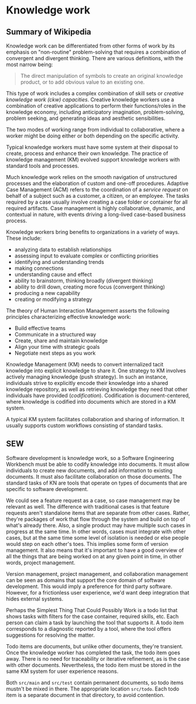 # Knowledge work

## Summary of Wikipedia

Knowledge work can be differentiated from other forms of work by its emphasis on "non-routine" problem-solving that
requires a combination of convergent and divergent thinking.
There are various definitions, with the most narrow being:

> The direct manipulation of symbols to create an original knowledge product, or to add obvious value to an existing one.

This type of work includes a complex combination of skill sets or _creative knowledge work (ckw) capacities_.
Creative knowledge workers use a combination of creative applications to perform their functions/roles in the knowledge
economy, including anticipatory imagination, problem-solving, problem seeking, and generating ideas and aesthetic
sensibilities.

The two modes of working range from individual to collaborative, where a worker might be doing either or both depending 
on the specific activity.

Typical knowledge workers must have some system at their disposal to create, process and enhance their own knowledge.
The practice of knowledge management (KM) evolved support knowledge workers with standard tools and processes.

Much knowledge work relies on the smooth navigation of unstructured processes and the elaboration of custom and one-off
procedures.
Adaptive Case Management (ACM) refers to the coordination of a _service request_ on behalf of a subject such as a
customer, a citizen, or an employee.
The tasks required by a case usually involve creating a case folder or container for all required artifacts.
Case management is highly collaborative, dynamic, and contextual in nature, with events driving a long-lived case-based
business process.

Knowledge workers bring benefits to organizations in a variety of ways. These include:

- analyzing data to establish relationships
- assessing input to evaluate complex or conflicting priorities
- identifying and understanding trends
- making connections
- understanding cause and effect
- ability to brainstorm, thinking broadly (divergent thinking)
- ability to drill down, creating more focus (convergent thinking)
- producing a new capability
- creating or modifying a strategy

The theory of Human Interaction Management asserts the following principles characterizing effective knowledge work:

- Build effective teams
- Communicate in a structured way
- Create, share and maintain knowledge
- Align your time with strategic goals
- Negotiate next steps as you work

Knowledge Management (KM) needs to convert internalized tacit knowledge into explicit knowledge to share it.
One strategy to KM involves actively managing knowledge (push strategy). In such an instance, individuals strive to
explicitly encode their knowledge into a shared knowledge repository, as well as retrieving knowledge they need that
other individuals have provided (_codification_).
Codification is document-centered, where knowledge is codified into documents which are stored in a KM system.

A typical KM system facilitates collaboration and sharing of information.
It usually supports custom workflows consisting of standard tasks.


## SEW

Software development is knowledge work, so a Software Engineering Workbench must be able to codify knowledge into
documents.
It must allow individuals to create new documents, and add information to existing documents.
It must also facilitate collaboration on those documents.
The standard tasks of KN are tools that operate on types of documents that are specific to software development. 

We could see a feature request as a case, so case management may be relevant as well.
The difference with traditional cases is that feature requests aren't standalone items that are separate from other
cases.
Rather, they're packages of work that flow through the system and build on top of what's already there.
Also, a single product may have multiple such cases in progress at the same time.
In other words, cases must integrate with other cases, but at the same time some level of isolation is needed or else
people would step on each other's toes.
This implies some form of version management.
It also means that it's important to have a good overview of all the things that are being worked on at any given point 
in time, in other words, project management.

Version management, project management, and collaboration management can be seen as domains that support the core domain
of software development.
This would imply a preference for third party software.
However, for a frictionless user experience, we'd want deep integration that hides external systems.

Perhaps the Simplest Thing That Could Possibly Work is a todo list that shows tasks with filters for the case container,
required skills, etc.
Each person can claim a task by launching the tool that supports it.
A todo item corresponds to a diagnostic reported by a tool, where the tool offers suggestions for resolving the matter.

Todo items are documents, but unlike other documents, they're transient.
Once the knowledge worker has completed the task, the todo item goes away.
There is no need for traceability or iterative refinement, as is the case with other documents.
Nevertheless, the todo item must be stored in the same KM system for user experience reasons.

Both `src/main` and `src/test` contain permanent documents, so todo items mustn't be mixed in there.
The appropriate location `src/todo`.
Each todo item is a separate document in that directory, to avoid contention.
